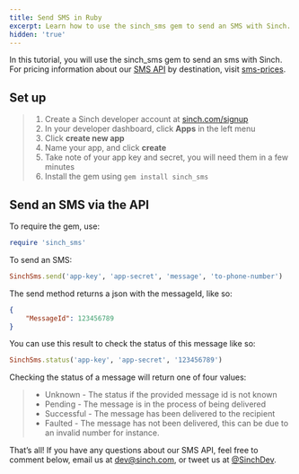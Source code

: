 ```yaml
---
title: Send SMS in Ruby
excerpt: Learn how to use the sinch_sms gem to send an SMS with Sinch.
hidden: 'true'
---
```

In this tutorial, you will use the sinch\_sms gem to send an sms with Sinch. For pricing information about our [SMS API](https://www.sinch.com/sms-api/) by destination, visit [sms-prices](http://www.sinch.com/pricing/sms-prices/).

## Set up

> 1.  Create a Sinch developer account at [sinch.com/signup](https://portal.sinch.com/#/signup)
> 2.  In your developer dashboard, click **Apps** in the left menu
> 3.  Click **create new app**
> 4.  Name your app, and click **create**
> 5.  Take note of your app key and secret, you will need them in a few minutes
> 6.  Install the gem using `gem install sinch_sms`

## Send an SMS via the API

To require the gem, use:

```ruby
require 'sinch_sms'
```

To send an SMS:

```ruby
SinchSms.send('app-key', 'app-secret', 'message', 'to-phone-number')
```

The send method returns a json with the messageId, like so:

```json
{
    "MessageId": 123456789
}
```

You can use this result to check the status of this message like so:

```ruby
SinchSms.status('app-key', 'app-secret', '123456789')
```

Checking the status of a message will return one of four values:

>   - Unknown - The status if the provided message id is not known
>   - Pending - The message is in the process of being delivered
>   - Successful - The message has been delivered to the recipient
>   - Faulted - The message has not been delivered, this can be due to an invalid number for instance.

That’s all\! If you have any questions about our SMS API, feel free to comment below, email us at <dev@sinch.com>, or tweet us at [@SinchDev](http://www.twitter.com/sinchdev).

